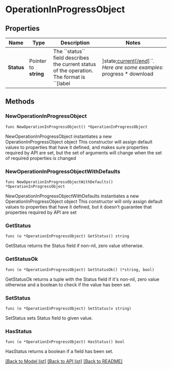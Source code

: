 # OperationInProgressObject

## Properties

Name | Type | Description | Notes
------------ | ------------- | ------------- | -------------
**Status** | Pointer to **string** | The &#x60;&#x60;status&#x60;&#x60; field describes the current status of the operation. The format is &#x60;&#x60;[label|]state[;current[/end]](\\(sub_oips\\))*&#x60;&#x60;. Here are some examples:* progress * download|progress * download|progress;10 * download|progress;10/100 * download|progress(file_1|progress;20/100)(file_2|waiting;0/50) * download|progress;20/150(file_1|progress)(file_2|waiting) * op|progress(op1|progress(op11|progress)(op12|waiting))(op2|progress)  The state of an operation is either &#x60;&#x60;waiting&#x60;&#x60;, &#x60;&#x60;progress&#x60;&#x60;, &#x60;&#x60;success&#x60;&#x60; or &#x60;&#x60;fail&#x60;&#x60;.  | [optional]

## Methods

### NewOperationInProgressObject

`func NewOperationInProgressObject() *OperationInProgressObject`

NewOperationInProgressObject instantiates a new OperationInProgressObject object
This constructor will assign default values to properties that have it defined,
and makes sure properties required by API are set, but the set of arguments
will change when the set of required properties is changed

### NewOperationInProgressObjectWithDefaults

`func NewOperationInProgressObjectWithDefaults() *OperationInProgressObject`

NewOperationInProgressObjectWithDefaults instantiates a new OperationInProgressObject object
This constructor will only assign default values to properties that have it defined,
but it doesn't guarantee that properties required by API are set

### GetStatus

`func (o *OperationInProgressObject) GetStatus() string`

GetStatus returns the Status field if non-nil, zero value otherwise.

### GetStatusOk

`func (o *OperationInProgressObject) GetStatusOk() (*string, bool)`

GetStatusOk returns a tuple with the Status field if it's non-nil, zero value otherwise
and a boolean to check if the value has been set.

### SetStatus

`func (o *OperationInProgressObject) SetStatus(v string)`

SetStatus sets Status field to given value.

### HasStatus

`func (o *OperationInProgressObject) HasStatus() bool`

HasStatus returns a boolean if a field has been set.

[[Back to Model list]](../README.md#documentation-for-models) [[Back to API list]](../README.md#documentation-for-api-endpoints) [[Back to README]](../README.md)
